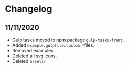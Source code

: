 # Changelog
## 11/11/2020
- Gulp tasks moved to npm package `gulp-tasks-front`.
- Added `example.gulpfile.custom.*`files.
- Removed examples.
- Deleted all svg icons.
- Deleted `assets/`